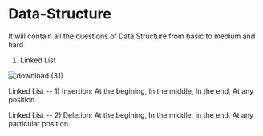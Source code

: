 # Data-Structure
It will contain all the questions of Data Structure from basic to medium and hard

1) Linked List


![download (31)](https://user-images.githubusercontent.com/83740557/138582474-7eeebfcf-1368-4739-a6d3-71024e65d2d5.png)

Linked List -- 1) Insertion: At the begining, In the middle, In the end, At any position.

Linked List -- 2) Deletion: At the begining, In the middle, In the end, At any particular position.
